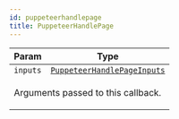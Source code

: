 ```yaml
---
id: puppeteerhandlepage
title: PuppeteerHandlePage
---
```


<a name="PuppeteerHandlePage"></a>

<table>
<thead>
<tr>
<th>Param</th><th>Type</th>
</tr>
</thead>
<tbody>
<tr>
<td><code>inputs</code></td><td><code><a href="../typedefs/puppeteerhandlepageinputs">PuppeteerHandlePageInputs</a></code></td>
</tr>
<tr>
<td colspan="3"><p>Arguments passed to this callback.</p>
</td></tr></tbody>
</table>
